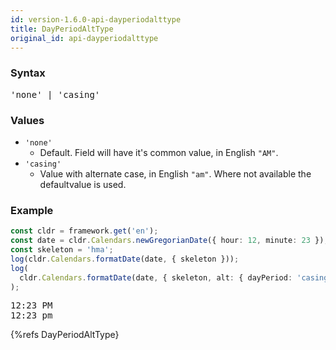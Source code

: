 ```yaml
---
id: version-1.6.0-api-dayperiodalttype
title: DayPeriodAltType
original_id: api-dayperiodalttype
---
```


### Syntax

<pre class="syntax">
'none' | 'casing'
</pre>

### Values

- `'none'`
  - Default. Field will have it's common value, in English `"AM"`.
- `'casing'`
  - Value with alternate case, in English `"am"`. Where not available the defaultvalue is used.

### Example

```typescript
const cldr = framework.get('en');
const date = cldr.Calendars.newGregorianDate({ hour: 12, minute: 23 });
const skeleton = 'hma';
log(cldr.Calendars.formatDate(date, { skeleton }));
log(
  cldr.Calendars.formatDate(date, { skeleton, alt: { dayPeriod: 'casing' } })
);
```
<pre class="output">
12:23 PM
12:23 pm
</pre>


{%refs DayPeriodAltType}
